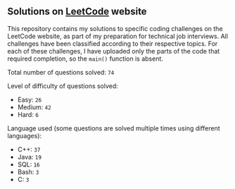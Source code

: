 ## Solutions on [LeetCode](https://leetcode.com/) website

This repository contains my solutions to specific coding challenges on the LeetCode website, as part of my preparation for technical job interviews. All challenges have been classified according to their respective topics. For each of these challenges, I have uploaded only the parts of the code that required completion, so the `main()` function is absent.

Total number of questions solved: `74`

Level of difficulty of questions solved:
* Easy: `26`
* Medium: `42`
* Hard: `6`

Language used (some questions are solved multiple times using different languages):
* C++: `37`
* Java: `19`
* SQL: `16`
* Bash: `3`
* C: `3`
